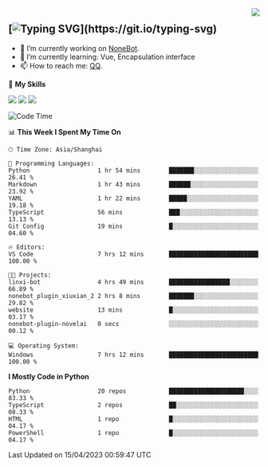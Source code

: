 <a href="#">
  <img align="right" src="https://github-readme-stats.vercel.app/api?username=mute23-code&count_private=true&show_icons=true&bg_color=15,f2f7fd,E0EAFC" />
</a>

[![Typing SVG](https://readme-typing-svg.herokuapp.com?size=25&duration=2500&color=8C43EA&vCenter=true&width=200&height=40&lines=Hi+there+%F0%9F%91%8B%F0%9F%8F%BB;I'm+mute.)](https://git.io/typing-svg)
-----


- 🔭 I’m currently working on [NoneBot](https://github.com/nonebot).
- 🌱 I’m currently learning: Vue, Encapsulation interface
- 📫 How to reach me: [QQ](http://wpa.qq.com/msgrd?v=3&uin=2740324073&site=qq&menu=yes).


🌟 **My Skills** 

![](https://img.shields.io/badge/-Python-3e74a2?style=flat-square&logo=Python&logoColor=fff)
![](https://img.shields.io/badge/-Node.js-339933?style=flat-square&logo=Node.js&logoColor=fff)
![](https://img.shields.io/badge/-Vue-4fc08d?style=flat-square&logo=Vue.js&logoColor=fff)

<!--START_SECTION:waka-->
![Code Time](http://img.shields.io/badge/Code%20Time-107%20hrs%2023%20mins-blue)

📊 **This Week I Spent My Time On** 

```text
🕑︎ Time Zone: Asia/Shanghai

💬 Programming Languages: 
Python                   1 hr 54 mins        ███████░░░░░░░░░░░░░░░░░░   26.41 % 
Markdown                 1 hr 43 mins        ██████░░░░░░░░░░░░░░░░░░░   23.92 % 
YAML                     1 hr 22 mins        █████░░░░░░░░░░░░░░░░░░░░   19.18 % 
TypeScript               56 mins             ███░░░░░░░░░░░░░░░░░░░░░░   13.13 % 
Git Config               19 mins             █░░░░░░░░░░░░░░░░░░░░░░░░   04.60 % 

🔥 Editors: 
VS Code                  7 hrs 12 mins       █████████████████████████   100.00 % 

🐱‍💻 Projects: 
linxi-bot                4 hrs 49 mins       █████████████████░░░░░░░░   66.89 % 
nonebot_plugin_xiuxian_2 2 hrs 8 mins        ███████░░░░░░░░░░░░░░░░░░   29.82 % 
website                  13 mins             █░░░░░░░░░░░░░░░░░░░░░░░░   03.17 % 
nonebot-plugin-novelai   0 secs              ░░░░░░░░░░░░░░░░░░░░░░░░░   00.12 % 

💻 Operating System: 
Windows                  7 hrs 12 mins       █████████████████████████   100.00 % 
```

**I Mostly Code in Python** 

```text
Python                   20 repos            █████████████████████░░░░   83.33 % 
TypeScript               2 repos             ██░░░░░░░░░░░░░░░░░░░░░░░   08.33 % 
HTML                     1 repo              █░░░░░░░░░░░░░░░░░░░░░░░░   04.17 % 
PowerShell               1 repo              █░░░░░░░░░░░░░░░░░░░░░░░░   04.17 % 
```




 Last Updated on 15/04/2023 00:59:47 UTC
<!--END_SECTION:waka-->
